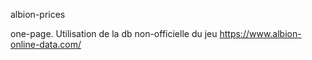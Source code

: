 albion-prices

one-page.
Utilisation de la db non-officielle du jeu https://www.albion-online-data.com/
